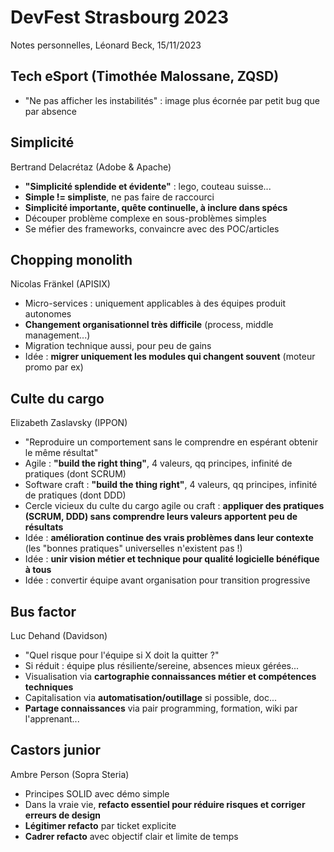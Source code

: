 # DevFest Strasbourg 2023
Notes personnelles, Léonard Beck, 15/11/2023

## Tech eSport (Timothée Malossane, ZQSD)
- "Ne pas afficher les instabilités" : image plus écornée par petit bug que par absence

## Simplicité
Bertrand Delacrétaz (Adobe & Apache)
- **"Simplicité splendide et évidente"** : lego, couteau suisse...
- **Simple != simpliste**, ne pas faire de raccourci
- **Simplicité importante, quête continuelle, à inclure dans spécs**
- Découper problème complexe en sous-problèmes simples
- Se méfier des frameworks, convaincre avec des POC/articles

## Chopping monolith
Nicolas Fränkel (APISIX)
- Micro-services : uniquement applicables à des équipes produit autonomes
- **Changement organisationnel très difficile** (process, middle management...)
- Migration technique aussi, pour peu de gains
- Idée : **migrer uniquement les modules qui changent souvent** (moteur promo par ex)

## Culte du cargo
Elizabeth Zaslavsky (IPPON)
- "Reproduire un comportement sans le comprendre en espérant obtenir le même résultat"
- Agile : **"build the right thing"**, 4 valeurs, qq principes, infinité de pratiques (dont SCRUM)
- Software craft : **"build the thing right"**, 4 valeurs, qq principes, infinité de pratiques (dont DDD)
- Cercle vicieux du culte du cargo agile ou craft : **appliquer des pratiques (SCRUM, DDD) sans comprendre leurs valeurs apportent peu de résultats**
- Idée : **amélioration continue des vrais problèmes dans leur contexte** (les "bonnes pratiques" universelles n'existent pas !)
- Idée : **unir vision métier et technique pour qualité logicielle bénéfique à tous**
- Idée : convertir équipe avant organisation pour transition progressive

## Bus factor
Luc Dehand (Davidson)
- "Quel risque pour l'équipe si X doit la quitter ?"
- Si réduit : équipe plus résiliente/sereine, absences mieux gérées...
- Visualisation via **cartographie connaissances métier et compétences techniques**
- Capitalisation via **automatisation/outillage** si possible, doc...
- **Partage connaissances** via pair programming, formation, wiki par l'apprenant...

## Castors junior
Ambre Person (Sopra Steria)
- Principes SOLID avec démo simple
- Dans la vraie vie, **refacto essentiel pour réduire risques et corriger erreurs de design**
- **Légitimer refacto** par ticket explicite
- **Cadrer refacto** avec objectif clair et limite de temps